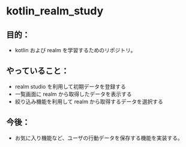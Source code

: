 # kotlin_realm_study


## 目的：
* kotlin および  realm を学習するためのリポジトリ。

## やっていること：
* realm studio を利用して初期データを登録する
* 一覧画面に realm から取得したデータを表示する
* 絞り込み機能を利用して realm から取得するデータを選択する

## 今後：
* お気に入り機能など、ユーザの行動データを保存する機能を実装する。
